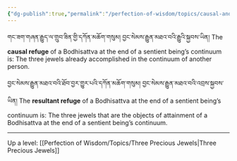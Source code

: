 ```yaml
---
{"dg-publish":true,"permalink":"/perfection-of-wisdom/topics/causal-and-resultant-refuge/"}
---
```


གང་ཟག་གཞན་རྒྱུད་ལ་གྲུབ་ཟིན་གྱི་དཀོན་མཆོག་གསུམ། བྱང་སེམས་རྒྱུན་མཐའ་བའི་རྒྱུའི་སྐྱབས་ཡིན།
The **causal refuge** of a Bodhisattva at the end of a sentient being’s continuum is: The three jewels already accomplished in the continuum of another person.

བྱང་སེམས་རྒྱུན་མཐའ་བའི་ཐོབ་བྱར་གྱུར་པའི་དཀོན་མཆོག་གསུམ། བྱང་སེམས་རྒྱུན་མཐའ་བའི་འབྲས་སྐྱབས་ཡིན།
The **resultant refuge** of a Bodhisattva at the end of a sentient being’s continuum is: The three jewels that are the objects of attainment of a Bodhisattva at the end of a sentient being’s continuum.

---
Up a level: [[Perfection of Wisdom/Topics/Three Precious Jewels\|Three Precious Jewels]]